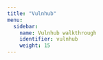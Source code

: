 ```yaml
---
title: "Vulnhub"
menu:
  sidebar:
    name: Vulnhub walkthrough
    identifier: vulnhub
    weight: 15
---
```



